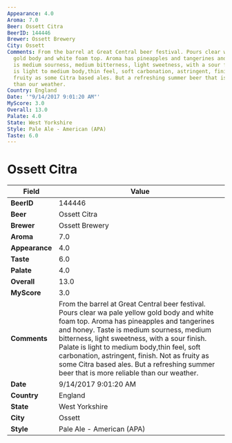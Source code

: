 ```yaml
---
Appearance: 4.0
Aroma: 7.0
Beer: Ossett Citra
BeerID: 144446
Brewer: Ossett Brewery
City: Ossett
Comments: From the barrel at Great Central beer festival. Pours clear wa pale yellow
  gold body and white foam top. Aroma has pineapples and tangerines and honey. Taste
  is medium sourness, medium bitterness, light sweetness, with a sour finish. Palate
  is light to medium body,thin feel, soft carbonation, astringent, finish. Not as
  fruity as some Citra based ales. But a refreshing summer beer that is more reliable
  than our weather.
Country: England
Date: '"9/14/2017 9:01:20 AM"'
MyScore: 3.0
Overall: 13.0
Palate: 4.0
State: West Yorkshire
Style: Pale Ale - American (APA)
Taste: 6.0
---
```


# Ossett Citra

| Field         | Value |
|---------------|-------|
| **BeerID** | 144446 |
| **Beer** | Ossett Citra |
| **Brewer** | Ossett Brewery |
| **Aroma** | 7.0 |
| **Appearance** | 4.0 |
| **Taste** | 6.0 |
| **Palate** | 4.0 |
| **Overall** | 13.0 |
| **MyScore** | 3.0 |
| **Comments** | From the barrel at Great Central beer festival. Pours clear wa pale yellow gold body and white foam top. Aroma has pineapples and tangerines and honey. Taste is medium sourness, medium bitterness, light sweetness, with a sour finish. Palate is light to medium body,thin feel, soft carbonation, astringent, finish. Not as fruity as some Citra based ales. But a refreshing summer beer that is more reliable than our weather. |
| **Date** | 9/14/2017 9:01:20 AM |
| **Country** | England |
| **State** | West Yorkshire |
| **City** | Ossett |
| **Style** | Pale Ale - American (APA) |
